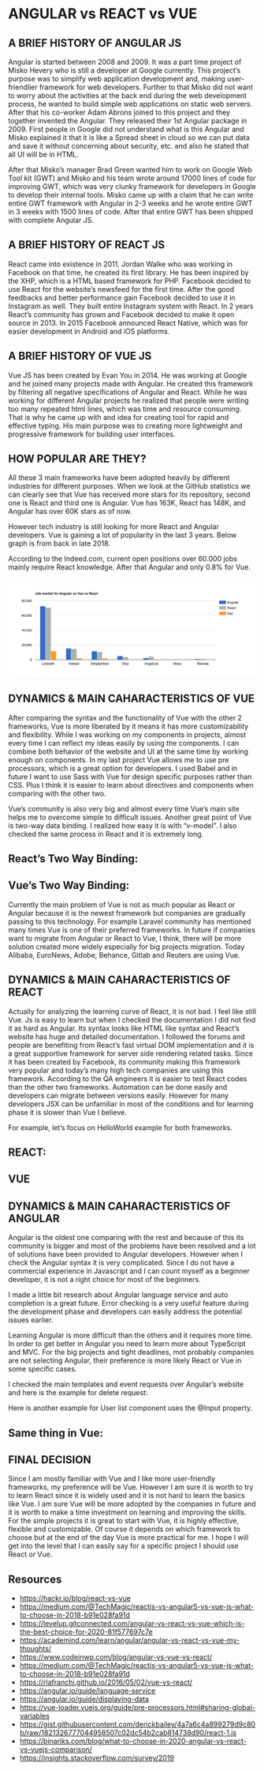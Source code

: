 # ANGULAR vs REACT vs VUE

## A BRIEF HISTORY OF ANGULAR JS
Angular is started between 2008 and 2009. It was a part time project of Misko Hevery who is still a developer at Google currently. This project’s purpose was to simplify web application development and, making user-friendlier framework for web developers. Further to that Misko did not want to worry about the activities at the back end during the web development process, he wanted to build simple web applications on static web servers. After that his co-worker Adam Abrons joined to this project and they together invented the Angular. They released their 1st Angular package in 2009. First people in Google did not understand what is this Angular and Misko explained it that it is like a Spread sheet in cloud so we can put data and save it without concerning about security, etc. and also he stated that all UI will be in HTML.

After that Misko’s manager Brad Green wanted him to work on Google Web Tool kit (GWT) and Misko and his team wrote around 17000 lines of code for improving GWT, which was very clunky framework for developers in Google to develop their internal tools. Misko came up with a claim that he can write entire GWT framework with Angular in 2-3 weeks and he wrote entire GWT in 3 weeks with 1500 lines of code. After that entire GWT has been shipped with complete Angular JS.

## A BRIEF HISTORY OF REACT JS
React came into existence in 2011. Jordan Walke who was working in Facebook on that time, he created its first library. He has been inspired by the XHP, which is a HTML based framework for PHP. Facebook decided to use React for the website’s newsfeed for the first time. After the good feedbacks and better performance gain Facebook decided to use it in Instagram as well. They built entire Instagram system with React. In 2 years React’s community has grown and Facebook decided to make it open source in 2013. In 2015 Facebook announced React Native, which was for easier development in Android and iOS platforms.

## A BRIEF HISTORY OF VUE JS
Vue JS has been created by Evan You in 2014. He was working at Google and he joined many projects made with Angular. He created this framework by filtering all negative specifications of Angular and React.  While he was working for different Angular projects he realized that people were writing too many repeated html lines, which was time and resource consuming. That is why he came up with and idea for creating tool for rapid and effective typing. His main purpose was to creating more lightweight and progressive framework for building user interfaces.

## HOW POPULAR ARE THEY?
All these 3 main frameworks have been adopted heavily by different industries for different purposes. When we look at the GitHub statistics we can clearly see that Vue has received more stars for its repository, second one is React and third one is Angular. Vue has 163K, React has 148K, and Angular has over 60K stars as of now.

However tech industry is still looking for more React and Angular developers. Vue is gaining a lot of popularity in the last 3 years. Below graph is from back in late 2018.

According to the Indeed.com, current open positions over 60.000 jobs mainly require React knowledge. After that Angular and only 0.8% for Vue.

![](https://github.com/hakanovski/e28/blob/master/independent-study/images/1.png)

## DYNAMICS & MAIN CAHARACTERISTICS OF VUE
After comparing the syntax and the functionality of Vue with the other 2 frameworks, Vue is more liberated by it means it has more customizability and flexibility. While I was working on my components in projects, almost every time I can reflect my ideas easily by using the components. I can combine both behavior of the website and UI at the same time by working enough on components. In my last project Vue allows me to use pre processors, which is a great option for developers. I used Babel and in future I want to use Sass with Vue for design specific purposes rather than CSS. Plus I think it is easier to learn about directives and components when comparing with the other two.

Vue’s community is also very big and almost every time Vue’s main site helps me to overcome simple to difficult issues.  Another great point of Vue is two-way data binding. I realized how easy it is with “v-model”. I also checked the same process in React and it is extremely long.

## React’s Two Way Binding:

## Vue’s Two Way Binding:

Currently the main problem of Vue is not as much popular as React or Angular because it is the newest framework but companies are gradually passing to this technology. For example Laravel community has mentioned many times Vue is one of their preferred frameworks.  In future if companies want to migrate from Angular or React to Vue, I think, there will be more solution created more widely especially for big projects migration. Today Alibaba, EuroNews, Adobe, Behance, Gitlab and Reuters are using Vue.

## DYNAMICS & MAIN CAHARACTERISTICS OF REACT
Actually for analyzing the learning curve of React, it is not bad. I feel like still Vue. Js is easy to learn but when I checked the documentation I did not find it as hard as Angular. Its syntax looks like HTML like syntax and React’s website has huge and detailed documentation. I followed the forums and people are benefiting from React’s fast virtual DOM implementation and it is a great supportive framework for server side rendering related tasks. Since it has been created by Facebook, its community making this framework very popular and today’s many high tech companies are using this framework. According to the QA engineers it is easier to test React codes than the other two frameworks. Automation can be done easily and developers can migrate between versions easily. 
However for many developers JSX can be unfamiliar in most of the conditions and for learning phase it is slower than Vue I believe.

For example, let’s focus on HelloWorld example for both frameworks.

## REACT:

## VUE

## DYNAMICS & MAIN CAHARACTERISTICS OF ANGULAR

Angular is the oldest one comparing with the rest and because of this its community is bigger and most of the problems have been resolved and a lot of solutions have been provided to Angular developers. However when I check the Angular syntax it is very complicated. Since I do not have a commercial experience in Javascript and I can count myself as a beginner developer, it is not a right choice for most of the beginners. 

I made a little bit research about Angular language service and auto completion is a great future. Error checking is a very useful feature during the development phase and developers can easily address the potential issues earlier.

Learning Angular is more difficult than the others and it requires more time. In order to get better in Angular you need to learn more about TypeScript and MVC. For the big projects and tight deadlines, mot probably companies are not selecting Angular, their preference is more likely React or Vue in some specific cases.

I checked the main templates and event requests over Angular’s website and here is the example for delete request:

Here is another example for User list component uses the @Input property.

## Same thing in Vue:




## FINAL DECISION
Since I am mostly familiar with Vue and I like more user-friendly frameworks, my preference will be Vue. However I am sure it is worth to try to learn React since it is widely used and it is not hard to learn the basics like Vue. I am sure Vue will be more adopted by the companies in future and it is worth to make a time investment on learning and improving the skills. For the simple projects it is great to start with Vue, it is highly effective, flexible and customizable. Of course it depends on which framework to choose but at the end of the day Vue is more practical for me. I hope I will get into the level that I can easily say for a specific project I should use React or Vue.

## Resources
- https://hackr.io/blog/react-vs-vue
- https://medium.com/@TechMagic/reactjs-vs-angular5-vs-vue-js-what-to-choose-in-2018-b91e028fa91d
- https://levelup.gitconnected.com/angular-vs-react-vs-vue-which-is-the-best-choice-for-2020-81f577697c7e
- https://academind.com/learn/angular/angular-vs-react-vs-vue-my-thoughts/
- https://www.codeinwp.com/blog/angular-vs-vue-vs-react/
- https://medium.com/@TechMagic/reactjs-vs-angular5-vs-vue-js-what-to-choose-in-2018-b91e028fa91d
- https://rlafranchi.github.io/2016/05/02/vue-vs-react/
- https://angular.io/guide/language-service
- https://angular.io/guide/displaying-data
- https://vue-loader.vuejs.org/guide/pre-processors.html#sharing-global-variables
- https://gist.githubusercontent.com/derickbailey/4a7a6c4a899279d9c80b/raw/1821326777044958507c02dc54b2cab814738d90/react-1.js
- https://binariks.com/blog/what-to-choose-in-2020-angular-vs-react-vs-vuejs-comparison/
- https://insights.stackoverflow.com/survey/2019

